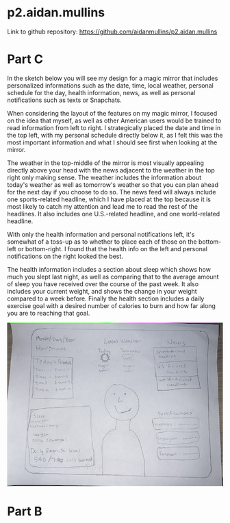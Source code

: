 # p2.aidan.mullins
Link to github repository: https://github.com/aidanmullins/p2.aidan.mullins

# Part C
In the sketch below you will see my design for a magic mirror that includes personalized informations such as the date, time, local weather, personal schedule for the day, health information, news, as well as personal notifications such as texts or Snapchats.

When considering the layout of the features on my magic mirror, I focused on the idea that myself, as well as other American users would be trained to read information from left to right. I strategically placed the date and time in the top left, with my personal schedule directly below it, as I felt this was the most important information and what I should see first when looking at the mirror.

The weather in the top-middle of the mirror is most visually appealing directly above your head with the news adjacent to the weather in the top right only making sense. The weather includes the information about today's weather as well as tomorrow's weather so that you can plan ahead for the next day if you choose to do so. The news feed will always include one sports-related headline, which I have placed at the top because it is most likely to catch my attention and lead me to read the rest of the headlines. It also includes one U.S.-related headline, and one world-related headline.

With only the health information and personal notifications left, it's somewhat of a toss-up as to whether to place each of those on the bottom-left or bottom-right. I found that the health info on the left and personal notifications on the right looked the best.

The health information includes a section about sleep which shows how much you slept last night, as well as comparing that to the average amount of sleep you have received over the course of the past week. It also includes your current weight, and shows the change in your weight compared to a week before. Finally the health section includes a daily exercise goal with a desired number of calories to burn and how far along you are to reaching that goal.

![](p2.aidan.mullins.png)

# Part B


